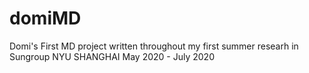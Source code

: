 # domiMD
Domi's First MD project written throughout my first summer researh in Sungroup NYU SHANGHAI
May 2020 - July 2020
